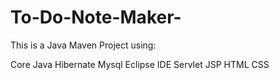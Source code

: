 # To-Do-Note-Maker-
This is a Java Maven Project using:

Core Java
Hibernate
Mysql
Eclipse IDE
Servlet
JSP
HTML
CSS
